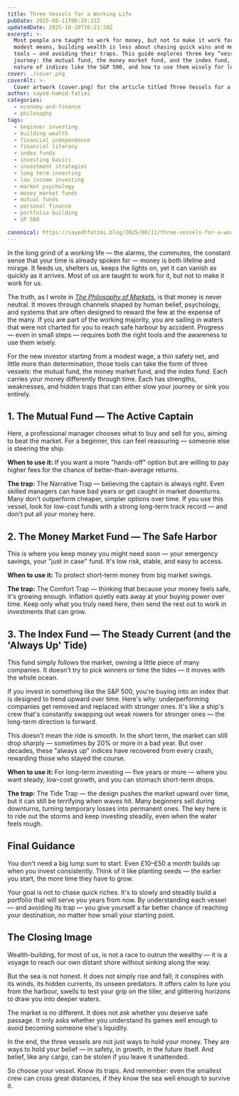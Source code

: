 ```yaml
---
title: Three Vessels for a Working Life
pubDate: 2025-08-11T06:20:13Z
updatedDate: 2025-10-10T16:21:28Z
excerpt: >-
  Most people are taught to work for money, but not to make it work for them. For new investors with
  modest means, building wealth is less about chasing quick wins and more about choosing the right
  tools — and avoiding their traps. This guide explores three key “vessels” for your financial
  journey: the mutual fund, the money market fund, and the index fund, including the “always up”
  nature of indices like the S&P 500, and how to use them wisely for long-term growth.
cover: ./cover.png
coverAlt: >-
  Cover artwork (cover.png) for the article titled Three Vessels for a Working Life.
author: sayed-hamid-fatimi
categories:
  - economy-and-finance
  - philosophy
tags:
  - beginner investing
  - building wealth
  - financial independence
  - financial literacy
  - index funds
  - investing basics
  - investment strategies
  - long term investing
  - low income investing
  - market psychology
  - money market funds
  - mutual funds
  - personal finance
  - portfolio building
  - SP 500

canonical: https://sayedhfatimi.blog/2025/08/11/three-vessels-for-a-working-life/
---
```


In the long grind of a working life — the alarms, the commutes, the constant sense that your time is already spoken for — money is both lifeline and mirage. It feeds us, shelters us, keeps the lights on, yet it can vanish as quickly as it arrives. Most of us are taught to work for it, but not to make it work for us.

The truth, as I wrote in [*The Philosophy of Markets*](/books/the-philosophy-of-markets/), is that money is never neutral. It moves through channels shaped by human belief, psychology, and systems that are often designed to reward the few at the expense of the many. If you are part of the working majority, you are sailing in waters that were not charted for you to reach safe harbour by accident. Progress — even in small steps — requires both the right tools and the awareness to use them wisely.

For the new investor starting from a modest wage, a thin safety net, and little more than determination, those tools can take the form of three vessels: the mutual fund, the money market fund, and the index fund. Each carries your money differently through time. Each has strengths, weaknesses, and hidden traps that can either slow your journey or sink you entirely.

## 1. The Mutual Fund — The Active Captain

Here, a professional manager chooses what to buy and sell for you, aiming to beat the market. For a beginner, this can feel reassuring — someone else is steering the ship.

**When to use it:** If you want a more "hands-off" option but are willing to pay higher fees for the chance of better-than-average returns.

**The trap:** The Narrative Trap — believing the captain is always right. Even skilled managers can have bad years or get caught in market downturns. Many don't outperform cheaper, simpler options over time. If you use this vessel, look for low-cost funds with a strong long-term track record — and don't put all your money here.

## 2. The Money Market Fund — The Safe Harbor

This is where you keep money you might need soon — your emergency savings, your "just in case" fund. It's low risk, stable, and easy to access.

**When to use it:** To protect short-term money from big market swings.

**The trap:** The Comfort Trap — thinking that because your money feels safe, it's growing enough. Inflation quietly eats away at your buying power over time. Keep only what you truly need here, then send the rest out to work in investments that can grow.

## 3. The Index Fund — The Steady Current (and the 'Always Up' Tide)

This fund simply follows the market, owning a little piece of many companies. It doesn't try to pick winners or time the tides — it moves with the whole ocean.

If you invest in something like the S&P 500, you're buying into an index that is designed to trend upward over time. Here's why: underperforming companies get removed and replaced with stronger ones. It's like a ship's crew that's constantly swapping out weak rowers for stronger ones — the long-term direction is forward.

This doesn't mean the ride is smooth. In the short term, the market can still drop sharply — sometimes by 20% or more in a bad year. But over decades, these "always up" indices have recovered from every crash, rewarding those who stayed the course.

**When to use it:** For long-term investing — five years or more — where you want steady, low-cost growth, and you can stomach short-term drops.

**The trap:** The Tide Trap — the design pushes the market upward over time, but it can still be terrifying when waves hit. Many beginners sell during downturns, turning temporary losses into permanent ones. The key here is to ride out the storms and keep investing steadily, even when the water feels rough.

## Final Guidance

You don't need a big lump sum to start. Even £10–£50 a month builds up when you invest consistently. Think of it like planting seeds — the earlier you start, the more time they have to grow.

Your goal is not to chase quick riches. It's to slowly and steadily build a portfolio that will serve you years from now. By understanding each vessel — and avoiding its trap — you give yourself a far better chance of reaching your destination, no matter how small your starting point.

## The Closing Image

Wealth-building, for most of us, is not a race to outrun the wealthy — it is a voyage to reach our own distant shore without sinking along the way.

But the sea is not honest. It does not simply rise and fall; it conspires with its winds, its hidden currents, its unseen predators. It offers calm to lure you from the harbour, swells to test your grip on the tiller, and glittering horizons to draw you into deeper waters.

The market is no different. It does not ask whether you deserve safe passage. It only asks whether you understand its games well enough to avoid becoming someone else's liquidity.

In the end, the three vessels are not just ways to hold your money. They are ways to hold your belief — in safety, in growth, in the future itself. And belief, like any cargo, can be stolen if you leave it unattended.

So choose your vessel. Know its traps. And remember: even the smallest crew can cross great distances, if they know the sea well enough to survive it.
